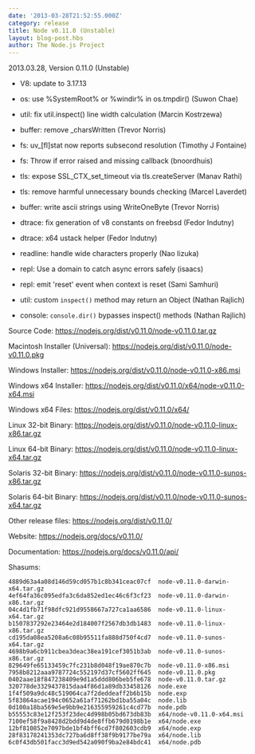```yaml
---
date: '2013-03-28T21:52:55.000Z'
category: release
title: Node v0.11.0 (Unstable)
layout: blog-post.hbs
author: The Node.js Project
---
```


<!--lint disable prohibited-strings-->
<!--lint disable maximum-line-length-->
<!--lint disable no-literal-urls-->
<!--lint disable no-shortcut-reference-link-->

2013.03.28, Version 0.11.0 (Unstable)

- V8: update to 3.17.13

- os: use %SystemRoot% or %windir% in os.tmpdir() (Suwon Chae)

- util: fix util.inspect() line width calculation (Marcin Kostrzewa)

- buffer: remove \_charsWritten (Trevor Norris)

- fs: uv\_[fl]stat now reports subsecond resolution (Timothy J Fontaine)

- fs: Throw if error raised and missing callback (bnoordhuis)

- tls: expose SSL_CTX_set_timeout via tls.createServer (Manav Rathi)

- tls: remove harmful unnecessary bounds checking (Marcel Laverdet)

- buffer: write ascii strings using WriteOneByte (Trevor Norris)

- dtrace: fix generation of v8 constants on freebsd (Fedor Indutny)

- dtrace: x64 ustack helper (Fedor Indutny)

- readline: handle wide characters properly (Nao Iizuka)

- repl: Use a domain to catch async errors safely (isaacs)

- repl: emit 'reset' event when context is reset (Sami Samhuri)

- util: custom `inspect()` method may return an Object (Nathan Rajlich)

- console: `console.dir()` bypasses inspect() methods (Nathan Rajlich)

Source Code: https://nodejs.org/dist/v0.11.0/node-v0.11.0.tar.gz

Macintosh Installer (Universal): https://nodejs.org/dist/v0.11.0/node-v0.11.0.pkg

Windows Installer: https://nodejs.org/dist/v0.11.0/node-v0.11.0-x86.msi

Windows x64 Installer: https://nodejs.org/dist/v0.11.0/x64/node-v0.11.0-x64.msi

Windows x64 Files: https://nodejs.org/dist/v0.11.0/x64/

Linux 32-bit Binary: https://nodejs.org/dist/v0.11.0/node-v0.11.0-linux-x86.tar.gz

Linux 64-bit Binary: https://nodejs.org/dist/v0.11.0/node-v0.11.0-linux-x64.tar.gz

Solaris 32-bit Binary: https://nodejs.org/dist/v0.11.0/node-v0.11.0-sunos-x86.tar.gz

Solaris 64-bit Binary: https://nodejs.org/dist/v0.11.0/node-v0.11.0-sunos-x64.tar.gz

Other release files: https://nodejs.org/dist/v0.11.0/

Website: https://nodejs.org/docs/v0.11.0/

Documentation: https://nodejs.org/docs/v0.11.0/api/

Shasums:

```
4889d63a4a08d146d59cd057b1c8b341ceac07cf  node-v0.11.0-darwin-x64.tar.gz
4ef64fa36c095edfa3c6da852ed1ec46c6f3cf23  node-v0.11.0-darwin-x86.tar.gz
04c4d1fb71f98dfc921d9558667a727ca1aa6586  node-v0.11.0-linux-x64.tar.gz
b1507837292e23464e2d184007f2567db3db1483  node-v0.11.0-linux-x86.tar.gz
cd195da08ea5208a6c08b95511fa888d750f4cd7  node-v0.11.0-sunos-x64.tar.gz
4698b9a6cb911cbea3deac38ea191cef3051b3ab  node-v0.11.0-sunos-x86.tar.gz
829649fe65133459c7fc231b8d048f19ae870c7b  node-v0.11.0-x86.msi
7958b8212aaa9787724c552197d37cf5602ff645  node-v0.11.0.pkg
0402aae18f847238409e9d1a5ddd806beb5fe678  node-v0.11.0.tar.gz
320778de3329437815daa4f86d1a89db33458126  node.exe
1f4f509a9dc48c519064ca7f2deddeaff2b6b15b  node.exp
5f83864acae194c0652a61af71262bd1ba55a04c  node.lib
0d100a18ba569e5e9bb9e216355959261c4cd77b  node.pdb
b55553c83e12f253f23dec4d998b05bd673db83b  x64/node-v0.11.0-x64.msi
7100ef58f9a8428d2bdd9d4de8ffb679d0198b1e  x64/node.exe
12bf810852e7097bde1bf4bff6cd7f802603cdb9  x64/node.exp
28f83178241353dc727ba6d8ff38f9b9177be79a  x64/node.lib
6c0f43db501facc3d9ed542a090f9ba2e84bdc41  x64/node.pdb
```
